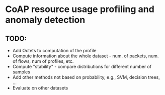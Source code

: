 ﻿# CoAP resource usage profiling and anomaly detection


## TODO:
* Add Octets to computation of the profile
* Compute information about the whole dataset - num. of packets, num. of flows, num of profiles, etc.
* Compute "stability" - compare distributions for different number of samples
* Add other methods not based on probability, e.g., SVM, decision trees, ...
* Evaluate on other datasets